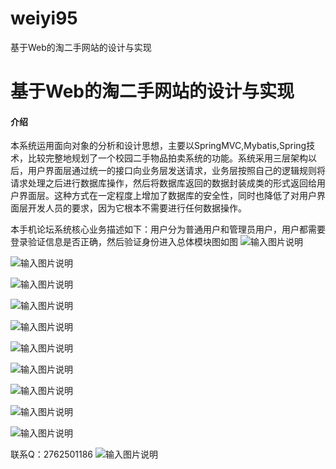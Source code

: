 # weiyi95
基于Web的淘二手网站的设计与实现

# 基于Web的淘二手网站的设计与实现

#### 介绍
本系统运用面向对象的分析和设计思想，主要以SpringMVC,Mybatis,Spring技术，比较完整地规划了一个校园二手物品拍卖系统的功能。系统采用三层架构以后，用户界面层通过统一的接口向业务层发送请求，业务层按照自己的逻辑规则将请求处理之后进行数据库操作，然后将数据库返回的数据封装成类的形式返回给用户界面层。这种方式在一定程度上增加了数据库的安全性，同时也降低了对用户界面层开发人员的要求，因为它根本不需要进行任何数据操作。

本手机论坛系统核心业务描述如下：用户分为普通用户和管理员用户，用户都需要登录验证信息是否正确，然后验证身份进入总体模块图如图
![输入图片说明](https://images.gitee.com/uploads/images/2020/1203/220955_fc276143_4865385.png "屏幕截图.png")


![输入图片说明](https://images.gitee.com/uploads/images/2020/1203/221010_2a0bc664_4865385.png "屏幕截图.png")

![输入图片说明](https://images.gitee.com/uploads/images/2020/1203/221023_e93b2a69_4865385.png "屏幕截图.png")

![输入图片说明](https://images.gitee.com/uploads/images/2020/1203/230134_71d00676_4865385.png "屏幕截图.png")

![输入图片说明](https://images.gitee.com/uploads/images/2020/1203/230147_8ee52762_4865385.png "屏幕截图.png")

![输入图片说明](https://images.gitee.com/uploads/images/2020/1203/230153_cd566cf4_4865385.png "屏幕截图.png")

![输入图片说明](https://images.gitee.com/uploads/images/2020/1203/230200_ed48527d_4865385.png "屏幕截图.png")

![输入图片说明](https://images.gitee.com/uploads/images/2020/1203/230207_9cb5b287_4865385.png "屏幕截图.png")

![输入图片说明](https://images.gitee.com/uploads/images/2020/1203/230215_15977d44_4865385.png "屏幕截图.png")

![输入图片说明](https://images.gitee.com/uploads/images/2020/1203/230221_533c2ab0_4865385.png "屏幕截图.png")




联系Q：2762501186
![输入图片说明](https://images.gitee.com/uploads/images/2020/1119/003728_cd598bb9_4865385.jpeg "微信.jpg")
